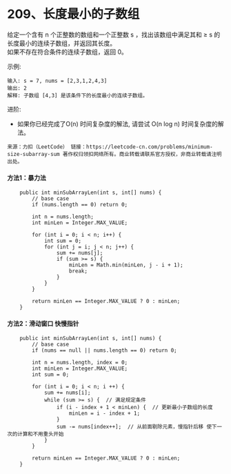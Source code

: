 209、长度最小的子数组
===

给定一个含有 n 个正整数的数组和一个正整数 s ，找出该数组中满足其和 ≥ s 的长度最小的连续子数组，并返回其长度。<br>
如果不存在符合条件的连续子数组，返回 0。<br>

示例: <br>
```
输入: s = 7, nums = [2,3,1,2,4,3]
输出: 2
解释: 子数组 [4,3] 是该条件下的长度最小的连续子数组。
```
进阶:<br>
* 如果你已经完成了O(n) 时间复杂度的解法, 请尝试 O(n log n) 时间复杂度的解法。

``
来源：力扣（LeetCode）
链接：https://leetcode-cn.com/problems/minimum-size-subarray-sum
著作权归领扣网络所有。商业转载请联系官方授权，非商业转载请注明出处。
``

#### 方法1：暴力法 
```
    public int minSubArrayLen(int s, int[] nums) {
        // base case
        if (nums.length == 0) return 0;

        int n = nums.length;
        int minLen = Integer.MAX_VALUE;

        for (int i = 0; i < n; i++) {
            int sum = 0;
            for (int j = i; j < n; j++) {
                sum += nums[j];
                if (sum >= s) {
                    minLen = Math.min(minLen, j - i + 1);
                    break;
                }
            }
        }

        return minLen == Integer.MAX_VALUE ? 0 : minLen;
    }
```

#### 方法2：滑动窗口 快慢指针
```
    public int minSubArrayLen(int s, int[] nums) {
        // base case
        if (nums == null || nums.length == 0) return 0;

        int n = nums.length, index = 0;
        int minLen = Integer.MAX_VALUE;
        int sum = 0;

        for (int i = 0; i < n; i ++) {
            sum += nums[i];
            while (sum >= s) {  // 满足规定条件
                if (i - index + 1 < minLen) {  // 更新最小子数组的长度
                    minLen = i - index + 1;
                }
                sum -= nums[index++];  // 从前面剔除元素，慢指针后移 使下一次的计算和不用重头开始
            }
        }

        return minLen == Integer.MAX_VALUE ? 0 : minLen;
    }
```
